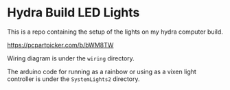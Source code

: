 Hydra Build LED Lights
=

This is a repo containing the setup of the lights on my hydra computer build.

https://pcpartpicker.com/b/bWM8TW

Wiring diagram is under the `wiring` directory.

The arduino code for running as a rainbow or using as a vixen light controller is under the `SystemLights2` directory.
